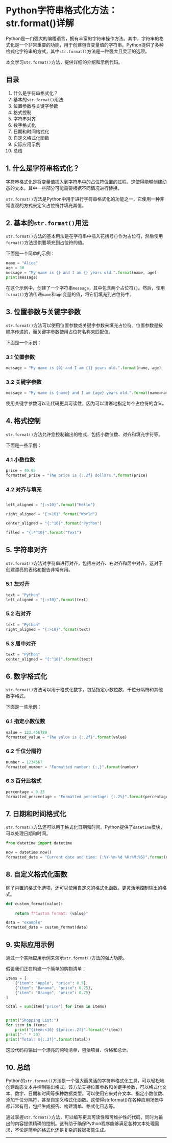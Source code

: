 # Python字符串格式化方法：str.format()详解
Python是一门强大的编程语言，拥有丰富的字符串操作方法。其中，字符串的格式化是一个非常重要的功能，用于创建包含变量值的字符串。Python提供了多种格式化字符串的方式，其中`str.format()`方法是一种强大且灵活的选项。

本文学习`str.format()`方法，提供详细的介绍和示例代码。

目录
--

1.  什么是字符串格式化？
2.  基本的`str.format()`用法
3.  位置参数与关键字参数
4.  格式控制
5.  字符串对齐
6.  数字格式化
7.  日期和时间格式化
8.  自定义格式化函数
9.  实际应用示例
10.  总结

1\. 什么是字符串格式化？
--------------

字符串格式化是将变量值插入到字符串中的占位符位置的过程。这使得能够创建动态的文本，其中一些部分可能需要根据不同情况进行替换。

`str.format()`方法是Python中用于进行字符串格式化的功能之一，它使用一种非常直观的方式来定义占位符并填充其值。

2\. 基本的`str.format()`用法
-----------------------

`str.format()`方法的基本用法是在字符串中插入花括号`{}`作为占位符，然后使用`format()`方法提供要填充到占位符的值。

下面是一个简单的示例：

```python
name = "Alice"
age = 30
message = "My name is {} and I am {} years old.".format(name, age)
print(message)

```

在这个示例中，创建了一个字符串`message`，其中包含两个占位符`{}`。然后，使用`format()`方法传递`name`和`age`变量的值，将它们填充到占位符中。

3\. 位置参数与关键字参数
--------------

`str.format()`方法可以使用位置参数或关键字参数来填充占位符。位置参数是按顺序传递的，而关键字参数使用占位符名称来匹配值。

下面是一个示例：

### 3.1 位置参数

```python
message = "My name is {0} and I am {1} years old.".format(name, age)

```

### 3.2 关键字参数

```python
message = "My name is {name} and I am {age} years old.".format(name=name, age=age)

```

使用关键字参数可以让代码更具可读性，因为可以清晰地指定每个占位符的含义。

4\. 格式控制
--------

`str.format()`方法允许您控制输出的格式，包括小数位数、对齐和填充字符等。

下面是一些示例：

### 4.1 小数位数

```python
price = 49.95
formatted_price = "The price is {:.2f} dollars.".format(price)

```

### 4.2 对齐与填充

```python

left_aligned = "{:<10}".format("Hello")

right_aligned = "{:>10}".format("World")

center_aligned = "{:^10}".format("Python")

filled = "{:*^10}".format("Text")

```

5\. 字符串对齐
---------

`str.format()`方法对字符串进行对齐，包括左对齐、右对齐和居中对齐。这对于创建漂亮的表格和报告非常有用。

### 5.1 左对齐

```python
text = "Python"
left_aligned = "{:<10}".format(text)

```

### 5.2 右对齐

```python
text = "Python"
right_aligned = "{:>10}".format(text)

```

### 5.3 居中对齐

```python
text = "Python"
center_aligned = "{:^10}".format(text)

```

6\. 数字格式化
---------

`str.format()`方法可以用于格式化数字，包括指定小数位数、千位分隔符和其他数字格式。

下面是一些示例：

### 6.1 指定小数位数

```python
value = 123.456789
formatted_value = "The value is {:.2f}".format(value)

```

### 6.2 千位分隔符

```python
number = 1234567
formatted_number = "Formatted number: {:,}".format(number)

```

### 6.3 百分比格式

```python
percentage = 0.25
formatted_percentage = "Formatted percentage: {:.2%}".format(percentage)

```

7\. 日期和时间格式化
------------

`str.format()`方法还可以用于格式化日期和时间。Python提供了`datetime`模块，可以处理日期和时间。

```python
from datetime import datetime

now = datetime.now()
formatted_date = "Current date and time: {:%Y-%m-%d %H:%M:%S}".format(now)

```

8\. 自定义格式化函数
------------

除了内置的格式化选项，还可以使用自定义的格式化函数。更灵活地控制输出的格式。

```python
def custom_format(value):
    
    return f"Custom format: {value}"

data = "example"
formatted_data = custom_format(data)

```

9\. 实际应用示例
----------

通过一个实际应用示例来演示`str.format()`方法的强大功能。

假设我们正在构建一个简单的购物清单：

```python
items = [
    {"item": "Apple", "price": 0.5},
    {"item": "Banana", "price": 0.25},
    {"item": "Orange", "price": 0.75}
]

total = sum(item["price"] for item in items)


print("Shopping List:")
for item in items:
    print("{item:<10} ${price:.2f}".format(**item))
print("-" * 20)
print("Total: ${:.2f}".format(total))

```

这段代码将输出一个漂亮的购物清单，包括项目、价格和总计。

10\. 总结
-------

Python的`str.format()`方法是一个强大而灵活的字符串格式化工具，可以轻松地创建动态文本并控制输出格式。该方法支持位置参数和关键字参数，可以格式化文本、数字、日期和时间等多种数据类型。可以使用它来对齐文本、指定小数位数、添加千位分隔符，甚至自定义格式化函数。这使得str.format()在各种应用场景中都非常有用，包括生成报告、构建清单、格式化日志等。

通过掌握`str.format()`方法，可以编写更具可读性和可维护性的代码，同时为输出的内容提供精确的控制。这有助于确保Python程序能够满足各种文本处理需求，不论是简单的格式化还是复杂的数据报告生成。

* * *
